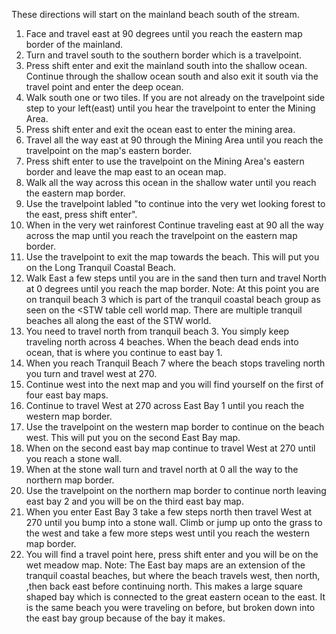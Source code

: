 These directions will start on the mainland beach south of the stream.
1. Face and travel east at 90 degrees until you reach the eastern map border of the mainland.
2. Turn and travel south to the southern border which is a travelpoint.
3. Press shift enter and exit the mainland south into the shallow ocean. Continue through the shallow ocean south and also exit it south via the travel point and enter the deep ocean.
4. Walk south one or two tiles. If you are not already on the travelpoint side step to your left(east) until you hear the travelpoint to enter the Mining Area.
5. Press shift enter and exit the ocean east to enter the mining area.
6. Travel all the way east at 90 through the Mining Area until you reach the travelpoint on the map's eastern border.
7. Press shift enter to use the travelpoint on the Mining Area's eastern border and leave the map east to an ocean map.
8. Walk all the way across this ocean in the shallow water until you reach the eastern map border.
9. Use the travelpoint labled "to continue into the very wet looking forest to the east, press shift enter".
10. When in the very wet rainforest Continue traveling east at 90 all the way across the map until you reach the travelpoint on the eastern map border.
11. Use the travelpoint to exit the map towards the beach. This will put you on the Long Tranquil Coastal Beach.
12. Walk East a few steps until you are in the sand then turn and travel North at 0 degrees until you reach the map border.
Note: At this point you are on tranquil beach 3 which is part of the tranquil coastal beach group as seen on the <STW table cell world map. There are multiple tranquil beaches all along the east of the STW world.
9. You need to travel north from tranquil beach 3. You simply keep traveling north across 4 beaches. When the beach dead ends into ocean, that is where you continue to east bay 1.
10. When you reach Tranquil Beach 7 where the beach stops traveling north you turn and travel west at 270.
11. Continue west into the next map and you will find yourself on the first of four east bay maps.
12. Continue to travel West at 270 across East Bay 1 until you reach the western map border.
13. Use the travelpoint on the western map border to continue on the beach west. This will put you on the second East Bay map.
14. When on the second east bay map continue to travel West at 270 until you reach a stone wall.
15. When at the stone wall turn and travel north at 0 all the way to the northern map border.
16. Use the travelpoint on the northern map border to continue north leaving east bay 2 and you will be on the third east bay map.
17. When you enter East Bay 3 take a few steps north then travel West at 270 until you bump into a stone wall. Climb or jump up onto the grass to the west and take a few more steps west until you reach the western map border.
18. You will find a travel point here, press shift enter and you will be on the wet meadow map.
Note: The East bay maps are an extension of the tranquil coastal beaches, but where the beach travels west, then north, ,then back east before continuing north. This makes a large square shaped bay which is connected to the great eastern ocean to the east. It is the same beach you were traveling on before, but broken down into the east bay group because of the bay it makes.